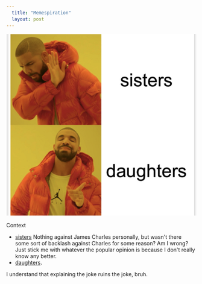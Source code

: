 ```yaml
---
  title: "Memespiration"
  layout: post
---
```


![Drake Hotline Bling Meme](/assets/sisdaug.jpg)
    
Context
- [sisters](https://en.wikipedia.org/wiki/James_Charles_(internet_personality)) Nothing against James Charles personally, but wasn't there some sort of backlash against Charles for some reason? Am I wrong? Just stick me with whatever the popular opinion is because I don't really know any better.
- [daughters](https://en.wikipedia.org/wiki/Daughters_(band)).

I understand that explaining the joke ruins the joke, bruh. 
